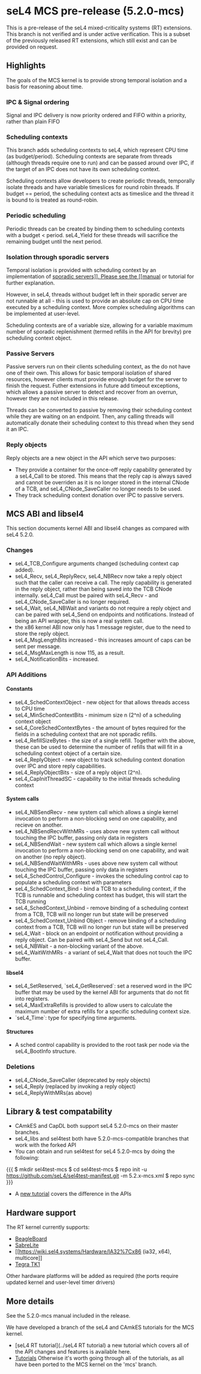 # seL4 MCS pre-release (5.2.0-mcs)


This is a pre-release of the seL4 mixed-criticality systems (RT)
extensions. This branch is not verified and is under active
verification. This is a subset of the previously released RT extensions,
which still exist and can be provided on request.

## Highlights


The goals of the MCS kernel is to provide strong temporal isolation and
a basis for reasoning about time.

### IPC & Signal ordering


Signal and IPC delivery is now priority ordered and FIFO within a
priority, rather than plain FIFO

### Scheduling contexts


This branch adds scheduling contexts to seL4, which represent CPU time
(as budget/period). Scheduling contexts are separate from threads
(although threads require one to run) and can be passed around over IPC,
if the target of an IPC does not have its own scheduling context.

Scheduling contexts allow developers to create periodic threads,
temporally isolate threads and have variable timeslices for round robin
threads. If budget == period, the scheduling context acts as timeslice
and the thread it is bound to is treated as round-robin.

### Periodic scheduling


Periodic threads can be created by binding them to scheduling contexts
with a budget &lt; period. seL4\_Yield for these threads will sacrifice
the remaining budget until the next period.

### Isolation through sporadic servers


Temporal isolation is provided with scheduling context by an
implementation of
[sporadic servers\]\]. Please see the \[\[manual](https://www.cs.fsu.edu/~awang/papers/rtas2010.pdf) or tutorial for further
explanation.

However, in seL4, threads without budget left in their sporadic server
are not runnable at all - this is used to provide an absolute cap on CPU
time executed by a scheduling context. More complex scheduling
algorithms can be implemented at user-level.

Scheduling contexts are of a variable size, allowing for a variable
maximum number of sporadic replenishment (termed refills in the API for
brevity) pre scheduling context object.

### Passive Servers


Passive servers run on their clients scheduling context, as the do not
have one of their own. This allows for basic temporal isolation of
shared resources, however clients must provide enough budget for the
server to finish the request. Futher extensions in future add timeout
exceptions, which allows a passive server to detect and recover from an
overrun, however they are not included in this release.

Threads can be converted to passive by removing their scheduling context
while they are waiting on an endpoint. Then, any calling threads will
automatically donate their scheduling context to this thread when they
send it an IPC.

### Reply objects


Reply objects are a new object in the API which serve two purposes:

  -   They provide a container for the once-off reply capability
      generated by a seL4\_Call to be stored. This means that the reply
      cap is always saved and cannot be overriden as it is no longer
      stored in the internal CNode of a TCB, and seL4\_CNode\_SaveCaller
      no longer needs to be used.
  -   They track scheduling context donation over IPC to
      passive servers.

## MCS ABI and libsel4


This section documents kernel ABI and libsel4 changes as compared with
seL4 5.2.0.

### Changes


  -   seL4\_TCB\_Configure arguments changed (scheduling context
      cap added).
  -   seL4\_Recv, seL4\_ReplyRecv, seL4\_NBRecv now take a reply object
      such that the caller can receive a call. The reply capability is
      generated in the reply object, rather than being saved into the
      TCB CNode internally. seL4\_Call must be paired with seL4\_Recv -
      and seL4\_CNode\_SaveCaller is no longer required.
  -   seL4\_Wait, seL4\_NBWait and variants do not require a reply
      object and can be paired with seL4\_Send on endpoints
      and notifications. Instead of being an API wrapper, this is now a
      real system call.
  -   the x86 kernel ABI now only has 1 message register, due to the
      need to store the reply object.
  -   seL4\_MsgLengthBits increased - this increases amount of caps can
      be sent per message.
  -   seL4\_MsgMaxLength is now 115, as a result.
  -   seL4\_NotificationBits - increased.

### API Additions


#### Constants


  -   seL4\_SchedContextObject - new object for that allows threads
      access to CPU time
  -   seL4\_MinSchedContextBits - minimum size n (2\^n) of a scheduling
      context object
  -   seL4\_CoreSchedContextBytes - the amount of bytes required for the
      fields in a scheduling context that are not sporadic refills.
  -   seL4\_RefillSizeBytes - the size of a single refill. Together with
      the above, these can be used to determine the number of refills
      that will fit in a scheduling context object of a certain size.
  -   seL4\_ReplyObject - new object to track scheduling context
      donation over IPC and store reply capabilities.
  -   seL4\_ReplyObjectBits - size of a reply object (2\^n).
  -   seL4\_CapInitThreadSC - capability to the initial threads
      scheduling context

#### System calls


  -   seL4\_NBSendRecv - new system call which allows a single kernel
      invocation to perform a non-blocking send on one capability, and
      recieve on another.
  -   seL4\_NBSendRecvWithMRs - uses above new system call without
      touching the IPC buffer, passing only data in registers
  -   seL4\_NBSendWait - new system call which allows a single kernel
      invocation to perform a non-blocking send on one capability, and
      wait on another (no reply object).
  -   seL4\_NBSendWaitWithMRs - uses above new system call without
      touching the IPC buffer, passing only data in registers
  -   seL4\_SchedControl\_Configure - invokes the scheduling control cap
      to populate a scheduling context with parameters
  -   seL4\_SchedContext\_Bind - bind a TCB to a scheduling context, if
      the TCB is runnable and scheduling context has budget, this will
      start the TCB running
  -   seL4\_SchedContext\_Unbind - remove binding of a scheduling
      context from a TCB, TCB will no longer run but state will be
      preserved
  -   seL4\_SchedContext\_Unbind Object - remove binding of a scheduling
      context from a TCB, TCB will no longer run but state will be
      preserved
  -   seL4\_Wait - block on an endpoint or notification without
      providing a reply object. Can be paired with seL4\_Send but
      not seL4\_Call.
  -   seL4\_NBWait - a non-blocking variant of the above.
  -   seL4\_WaitWithMRs - a variant of seL4\_Wait that does not touch
      the IPC buffer.

#### libsel4


  -   seL4\_SetReserved, \`seL4\_GetReserved\`: set a reserved word in
      the IPC buffer that may be used by the kernel ABI for arguments
      that do not fit into registers.
  -   seL4\_MaxExtraRefills is provided to allow users to calculate the
      maximum number of extra refills for a specific scheduling
      context size.
  -   \`seL4\_Time\`: type for specifying time arguments.

#### Structures


  -   A sched control capability is provided to the root task per node
      via the seL4\_BootInfo structure.

### Deletions


  -   seL4\_CNode\_SaveCaller (deprecated by reply objects)
  -   seL4\_Reply (replaced by invoking a reply object)
  -   seL4\_ReplyWithMRs(as above)

## Library & test compatability


  -   CAmkES and CapDL both support seL4 5.2.0-mcs on their
      master branches.
  -   seL4\_libs and sel4test both have 5.2.0-mcs-compatible branches
      that work with the forked API
  -   You can obtain and run sel4test for seL4 5.2.0-mcs by doing the
      following:

{{{ \$ mkdir sel4test-mcs \$ cd sel4test-mcs \$ repo init -u
<https://github.com/seL4/sel4test-manifest.git> -m 5.2.x-mcs.xml \$ repo
sync }}}

  -   A [new tutorial](https://wiki.sel4.systems/seL4%20RT%20tutorial) covers the difference in the APIs

## Hardware support


The RT kernel currently supports:

  -   [BeagleBoard](Hardware/BeagleBoard)
  -   [SabreLite](Hardware/sabreLite)
  -   \[\[<https://wiki.sel4.systems/Hardware/IA32%7Cx86> (ia32, x64),
      multicore\]\]
  -   [Tegra TK1](Hardware/jetsontk1)

Other hardware platforms will be added as required (the ports require
updated kernel and user-level timer drivers)

## More details


See the 5.2.0-mcs manual included in the release.

We have developed a branch of the seL4 and CAmkES tutorials for the MCS
kernel.

  -   [seL4 RT tutorial](../seL4 RT tutorial) a new tutorial which covers all of the
      API changes and features is available here.
  -   [Tutorials](../Tutorials) Otherwise it's worth going through all of the
      tutorials, as all have been ported to the MCS kernel on the
      'mcs' branch.

